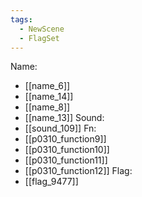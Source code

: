 ```yaml
---
tags:
  - NewScene
  - FlagSet
---
```

Name:
- [[name_6]]
- [[name_14]]
- [[name_8]]
- [[name_13]]
Sound:
- [[sound_109]]
Fn:
- [[p0310_function9]]
- [[p0310_function10]]
- [[p0310_function11]]
- [[p0310_function12]]
Flag:
- [[flag_9477]]
